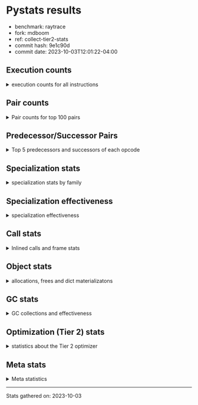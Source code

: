 
# Pystats results

- benchmark: raytrace
- fork: mdboom
- ref: collect-tier2-stats
- commit hash: 9e1c90d
- commit date: 2023-10-03T12:01:22-04:00

## Execution counts

<details>
<summary> execution counts for all instructions </summary>

|Name | Count | Self | Cumulative | Miss ratio | 
|---|---:|---:|---:|---:|
| LOAD_FAST | 587,738,340 | 22.7% | 22.7% |  |
| LOAD_ATTR_INSTANCE_VALUE | 391,763,220 | 15.1% | 37.8% | 0.1% |
| RESUME_CHECK | 172,022,640 | 6.6% | 44.4% |  |
| RETURN_VALUE | 141,958,140 | 5.5% | 49.9% |  |
| LOAD_FAST_LOAD_FAST | 140,516,640 | 5.4% | 55.3% |  |
| BINARY_OP_MULTIPLY_FLOAT | 129,093,900 | 5.0% | 60.3% | 5.4% |
| CALL_PY_EXACT_ARGS | 119,576,560 | 4.6% | 64.9% | 2.4% |
| LOAD_ATTR_METHOD_WITH_VALUES | 117,702,520 | 4.5% | 69.5% | 2.5% |
| STORE_ATTR_INSTANCE_VALUE | 96,107,880 | 3.7% | 73.2% | 0.0% |
| BINARY_OP_ADD_FLOAT | 69,208,300 | 2.7% | 75.8% | 8.7% |
| RETURN_CONST | 63,452,700 | 2.4% | 78.3% |  |
| STORE_FAST | 54,722,400 | 2.1% | 80.4% |  |
| BINARY_OP | 54,501,600 | 2.1% | 82.5% |  |
| BINARY_OP_SUBTRACT_FLOAT | 50,859,000 | 2.0% | 84.5% | 29.7% |
| LOAD_GLOBAL_MODULE | 44,451,880 | 1.7% | 86.2% |  |
| LOAD_CONST | 41,072,820 | 1.6% | 87.8% |  |
| EXIT_INIT_CHECK | 33,388,200 | 1.3% | 89.0% |  |
| CALL_ALLOC_AND_ENTER_INIT | 33,388,200 | 1.3% | 90.3% |  |
| POP_JUMP_IF_FALSE | 32,280,780 | 1.2% | 91.6% |  |
| POP_TOP | 32,090,820 | 1.2% | 92.8% |  |
| INTERPRETER_EXIT | 19,112,340 | 0.7% | 93.6% |  |
| TO_BOOL_BOOL | 18,511,860 | 0.7% | 94.3% |  |
| ENTER_EXECUTOR | 16,037,320 | 0.6% | 94.9% |  |
| BINARY_OP_MULTIPLY_INT | 13,592,880 | 0.5% | 95.4% | 63.4% |
| COMPARE_OP | 12,344,560 | 0.5% | 95.9% |  |
| BUILD_TUPLE | 8,288,040 | 0.3% | 96.2% |  |
| CALL_BUILTIN_O | 7,703,580 | 0.3% | 96.5% |  |
| PUSH_NULL | 7,609,740 | 0.3% | 96.8% |  |
| LIST_APPEND | 7,327,200 | 0.3% | 97.1% |  |
| LOAD_GLOBAL_BUILTIN | 7,108,800 | 0.3% | 97.4% |  |
| LOAD_ATTR_MODULE | 7,009,600 | 0.3% | 97.6% |  |
| POP_JUMP_IF_NOT_NONE | 6,802,080 | 0.3% | 97.9% |  |
| BINARY_SUBSCR_TUPLE_INT | 6,693,900 | 0.3% | 98.1% |  |
| CALL | 6,416,740 | 0.2% | 98.4% |  |
| BINARY_OP_SUBTRACT_INT | 4,877,700 | 0.2% | 98.6% | 7.2% |
| POP_JUMP_IF_TRUE | 3,218,580 | 0.1% | 98.7% |  |
| BINARY_OP_ADD_INT | 3,178,800 | 0.1% | 98.8% |  |
| GET_ITER | 3,112,020 | 0.1% | 99.0% |  |
| FOR_ITER_LIST | 3,111,720 | 0.1% | 99.1% |  |
| UNARY_NEGATIVE | 2,650,380 | 0.1% | 99.2% |  |
| COMPARE_OP_FLOAT | 1,964,460 | 0.1% | 99.2% |  |
| STORE_FAST_STORE_FAST | 1,875,840 | 0.1% | 99.3% |  |
| BUILD_LIST | 1,836,120 | 0.1% | 99.4% |  |
| SWAP | 1,831,800 | 0.1% | 99.5% |  |
| LOAD_FAST_AND_CLEAR | 1,831,800 | 0.1% | 99.5% |  |
| STORE_SUBSCR | 1,800,480 | 0.1% | 99.6% |  |
| UNPACK_SEQUENCE_TWO_TUPLE | 1,555,860 | 0.1% | 99.7% |  |
| TO_BOOL | 1,530,440 | 0.1% | 99.7% |  |
| NOP | 1,511,880 | 0.1% | 99.8% |  |
| COMPARE_OP_INT | 919,980 | 0.0% | 99.8% |  |
| LOAD_ATTR | 832,520 | 0.0% | 99.8% |  |
| LOAD_ATTR_METHOD_NO_DICT | 616,320 | 0.0% | 99.9% |  |
| CALL_LIST_APPEND | 614,760 | 0.0% | 99.9% |  |
| CALL_FUNCTION_EX | 600,180 | 0.0% | 99.9% |  |
| LIST_EXTEND | 600,060 | 0.0% | 99.9% |  |
| CALL_INTRINSIC_1 | 600,060 | 0.0% | 100.0% |  |
| POP_JUMP_IF_NONE | 338,340 | 0.0% | 100.0% |  |
| UNPACK_SEQUENCE_TUPLE | 319,980 | 0.0% | 100.0% |  |
| TO_BOOL_INT | 231,420 | 0.0% | 100.0% |  |
| CALL_METHOD_DESCRIPTOR_FAST | 1,560 | 0.0% | 100.0% |  |
| LOAD_GLOBAL | 560 | 0.0% | 100.0% |  |
| FOR_ITER_RANGE | 560 | 0.0% | 100.0% |  |
| CALL_KW | 420 | 0.0% | 100.0% |  |
| CALL_BUILTIN_CLASS | 300 | 0.0% | 100.0% |  |
| STORE_ATTR | 280 | 0.0% | 100.0% |  |
| JUMP_BACKWARD | 280 | 0.0% | 100.0% |  |
| LOAD_DEREF | 180 | 0.0% | 100.0% |  |
| EXTENDED_ARG | 180 | 0.0% | 100.0% |  |
| TO_BOOL_NONE | 60 | 0.0% | 100.0% |  |
| DICT_MERGE | 60 | 0.0% | 100.0% |  |
| COPY_FREE_VARS | 60 | 0.0% | 100.0% |  |
| BUILD_MAP | 60 | 0.0% | 100.0% |  |


</details>

## Pair counts

<details>
<summary> Pair counts for top 100 pairs </summary>

|Pair | Count | Self | Cumulative | 
|---|---:|---:|---:|
| LOAD_FAST LOAD_ATTR_INSTANCE_VALUE | 363,429,940 | 14.0% | 14.0% |
| LOAD_ATTR_INSTANCE_VALUE LOAD_FAST | 173,728,020 | 6.7% | 20.7% |
| CALL_PY_EXACT_ARGS RESUME_CHECK | 119,521,920 | 4.6% | 25.3% |
| LOAD_ATTR_INSTANCE_VALUE BINARY_OP_MULTIPLY_FLOAT | 118,163,280 | 4.6% | 29.9% |
| RESUME_CHECK LOAD_FAST | 103,860,420 | 4.0% | 33.9% |
| LOAD_FAST LOAD_ATTR_METHOD_WITH_VALUES | 100,941,320 | 3.9% | 37.8% |
| LOAD_FAST_LOAD_FAST STORE_ATTR_INSTANCE_VALUE | 88,383,160 | 3.4% | 41.2% |
| LOAD_ATTR_METHOD_WITH_VALUES CALL_PY_EXACT_ARGS | 62,291,040 | 2.4% | 43.6% |
| STORE_ATTR_INSTANCE_VALUE LOAD_FAST_LOAD_FAST | 54,995,040 | 2.1% | 45.7% |
| BINARY_OP_MULTIPLY_FLOAT BINARY_OP_ADD_FLOAT | 52,575,180 | 2.0% | 47.8% |
| STORE_FAST LOAD_FAST | 48,312,300 | 1.9% | 49.6% |
| LOAD_ATTR_METHOD_WITH_VALUES LOAD_FAST | 41,079,420 | 1.6% | 51.2% |
| BINARY_OP_MULTIPLY_FLOAT LOAD_FAST | 38,641,980 | 1.5% | 52.7% |
| BINARY_OP_ADD_FLOAT LOAD_FAST | 35,208,720 | 1.4% | 54.1% |
| RETURN_VALUE RETURN_VALUE | 34,178,400 | 1.3% | 55.4% |
| STORE_ATTR_INSTANCE_VALUE RETURN_CONST | 33,984,720 | 1.3% | 56.7% |
| RESUME_CHECK LOAD_FAST_LOAD_FAST | 33,476,280 | 1.3% | 58.0% |
| RETURN_CONST EXIT_INIT_CHECK | 33,388,200 | 1.3% | 59.3% |
| EXIT_INIT_CHECK RETURN_VALUE | 33,388,200 | 1.3% | 60.6% |
| CALL_ALLOC_AND_ENTER_INIT RESUME_CHECK | 33,388,200 | 1.3% | 61.8% |
| LOAD_FAST RETURN_VALUE | 32,788,680 | 1.3% | 63.1% |
| LOAD_ATTR_INSTANCE_VALUE BINARY_OP | 32,650,260 | 1.3% | 64.4% |
| RETURN_VALUE POP_TOP | 31,464,180 | 1.2% | 65.6% |
| POP_TOP LOAD_FAST | 30,592,560 | 1.2% | 66.8% |
| BINARY_OP_ADD_FLOAT RETURN_VALUE | 30,513,000 | 1.2% | 67.9% |
| LOAD_FAST CALL_PY_EXACT_ARGS | 30,337,720 | 1.2% | 69.1% |
| LOAD_FAST_LOAD_FAST LOAD_ATTR_INSTANCE_VALUE | 28,322,300 | 1.1% | 70.2% |
| LOAD_ATTR_INSTANCE_VALUE BINARY_OP_SUBTRACT_FLOAT | 27,452,940 | 1.1% | 71.3% |
| BINARY_OP_SUBTRACT_FLOAT LOAD_FAST | 27,133,200 | 1.0% | 72.3% |
| LOAD_GLOBAL_MODULE LOAD_FAST | 20,028,300 | 0.8% | 73.1% |
| BINARY_OP CALL_ALLOC_AND_ENTER_INIT | 19,910,120 | 0.8% | 73.8% |
| CACHE RESUME_CHECK | 19,112,340 | 0.7% | 74.6% |
| RETURN_VALUE STORE_FAST | 19,013,460 | 0.7% | 75.3% |
| RETURN_VALUE INTERPRETER_EXIT | 18,511,860 | 0.7% | 76.0% |
| RETURN_CONST TO_BOOL_BOOL | 18,511,860 | 0.7% | 76.7% |
| POP_JUMP_IF_FALSE LOAD_GLOBAL_MODULE | 18,511,860 | 0.7% | 77.5% |
| LOAD_FAST LOAD_CONST | 18,178,560 | 0.7% | 78.2% |
| BINARY_OP_MULTIPLY_FLOAT LOAD_FAST_LOAD_FAST | 17,957,080 | 0.7% | 78.9% |
| TO_BOOL_BOOL POP_JUMP_IF_FALSE | 17,871,900 | 0.7% | 79.5% |
| RESUME_CHECK RETURN_CONST | 17,871,900 | 0.7% | 80.2% |
| RESUME_CHECK LOAD_GLOBAL_MODULE | 15,577,920 | 0.6% | 80.8% |
| LOAD_GLOBAL_MODULE LOAD_FAST_LOAD_FAST | 15,234,840 | 0.6% | 81.4% |
| LOAD_CONST COMPARE_OP | 12,341,520 | 0.5% | 81.9% |
| LOAD_ATTR_INSTANCE_VALUE CALL_PY_EXACT_ARGS | 12,297,520 | 0.5% | 82.4% |
| ENTER_EXECUTOR LOAD_ATTR_METHOD_WITH_VALUES | 11,961,060 | 0.5% | 82.8% |
| LOAD_ATTR_INSTANCE_VALUE BINARY_OP_MULTIPLY_INT | 11,781,120 | 0.5% | 83.3% |
| COMPARE_OP POP_JUMP_IF_FALSE | 11,727,360 | 0.5% | 83.7% |
| BINARY_OP STORE_FAST | 11,048,680 | 0.4% | 84.2% |
| BINARY_OP_MULTIPLY_FLOAT BINARY_OP_SUBTRACT_FLOAT | 10,767,780 | 0.4% | 84.6% |
| RETURN_VALUE LOAD_FAST_LOAD_FAST | 10,767,420 | 0.4% | 85.0% |
| LOAD_FAST_LOAD_FAST BINARY_OP_MULTIPLY_FLOAT | 10,767,420 | 0.4% | 85.4% |
| BINARY_OP_SUBTRACT_FLOAT STORE_FAST | 10,737,480 | 0.4% | 85.8% |
| BINARY_OP_SUBTRACT_FLOAT BINARY_OP_SUBTRACT_FLOAT | 10,737,420 | 0.4% | 86.2% |
| POP_JUMP_IF_FALSE RETURN_CONST | 10,355,460 | 0.4% | 86.6% |
| BINARY_OP LOAD_FAST | 9,238,980 | 0.4% | 87.0% |
| BINARY_OP_MULTIPLY_FLOAT CALL_ALLOC_AND_ENTER_INIT | 8,978,540 | 0.3% | 87.3% |
| LOAD_CONST LOAD_FAST | 8,676,120 | 0.3% | 87.7% |
| BINARY_OP_MULTIPLY_INT BINARY_OP_ADD_FLOAT | 8,437,640 | 0.3% | 88.0% |
| LOAD_FAST STORE_ATTR_INSTANCE_VALUE | 7,724,440 | 0.3% | 88.3% |
| RETURN_VALUE LOAD_FAST | 7,330,740 | 0.3% | 88.6% |
| LOAD_FAST BUILD_TUPLE | 7,327,260 | 0.3% | 88.9% |
| LIST_APPEND ENTER_EXECUTOR | 7,327,200 | 0.3% | 89.2% |
| BUILD_TUPLE LIST_APPEND | 7,327,200 | 0.3% | 89.4% |
| RETURN_VALUE BINARY_OP | 7,233,180 | 0.3% | 89.7% |
| LOAD_ATTR_METHOD_WITH_VALUES LOAD_CONST | 7,144,620 | 0.3% | 90.0% |
| LOAD_ATTR_MODULE PUSH_NULL | 7,009,540 | 0.3% | 90.3% |
| PUSH_NULL LOAD_FAST | 7,009,500 | 0.3% | 90.5% |
| LOAD_GLOBAL_MODULE LOAD_ATTR_MODULE | 7,009,480 | 0.3% | 90.8% |
| BINARY_OP CALL_PY_EXACT_ARGS | 6,824,640 | 0.3% | 91.1% |
| STORE_ATTR_INSTANCE_VALUE LOAD_FAST | 6,807,300 | 0.3% | 91.3% |
| LOAD_FAST POP_JUMP_IF_NOT_NONE | 6,802,080 | 0.3% | 91.6% |
| LOAD_CONST BINARY_SUBSCR_TUPLE_INT | 6,693,900 | 0.3% | 91.8% |
| RETURN_VALUE CALL_BUILTIN_O | 6,593,220 | 0.3% | 92.1% |
| CALL_BUILTIN_O RETURN_VALUE | 6,593,220 | 0.3% | 92.4% |
| LOAD_FAST BINARY_OP | 6,490,300 | 0.3% | 92.6% |
| RETURN_CONST LOAD_FAST | 6,206,880 | 0.2% | 92.8% |
| RETURN_VALUE CALL_PY_EXACT_ARGS | 5,610,360 | 0.2% | 93.1% |
| LOAD_ATTR_METHOD_WITH_VALUES LOAD_GLOBAL_MODULE | 4,970,880 | 0.2% | 93.3% |
| LOAD_FAST_LOAD_FAST LOAD_FAST | 4,970,280 | 0.2% | 93.4% |
| POP_JUMP_IF_NOT_NONE ENTER_EXECUTOR | 4,929,480 | 0.2% | 93.6% |
| RETURN_CONST STORE_FAST | 4,744,500 | 0.2% | 93.8% |
| LOAD_GLOBAL_BUILTIN LOAD_CONST | 3,920,040 | 0.2% | 94.0% |
| LOAD_ATTR_INSTANCE_VALUE BINARY_OP_ADD_FLOAT | 3,919,980 | 0.2% | 94.1% |
| LOAD_ATTR_INSTANCE_VALUE LOAD_CONST | 3,711,900 | 0.1% | 94.3% |
| CALL CALL | 3,601,640 | 0.1% | 94.4% |
| LOAD_CONST LOAD_GLOBAL_BUILTIN | 3,600,000 | 0.1% | 94.5% |
| BINARY_OP_MULTIPLY_INT LOAD_FAST | 3,297,240 | 0.1% | 94.7% |
| BINARY_OP BINARY_OP_ADD_FLOAT | 3,056,820 | 0.1% | 94.8% |
| LOAD_FAST_LOAD_FAST LOAD_CONST | 2,898,180 | 0.1% | 94.9% |
| BINARY_SUBSCR_TUPLE_INT LOAD_FAST_LOAD_FAST | 2,879,820 | 0.1% | 95.0% |
| BINARY_SUBSCR_TUPLE_INT BINARY_OP | 2,847,420 | 0.1% | 95.1% |
| LOAD_ATTR_INSTANCE_VALUE BINARY_OP_SUBTRACT_INT | 2,755,080 | 0.1% | 95.2% |
| BINARY_OP_SUBTRACT_INT CALL_ALLOC_AND_ENTER_INIT | 2,658,120 | 0.1% | 95.3% |
| LOAD_FAST LOAD_GLOBAL_MODULE | 2,593,560 | 0.1% | 95.4% |
| LOAD_GLOBAL_BUILTIN LOAD_FAST | 2,494,440 | 0.1% | 95.5% |
| BINARY_OP RETURN_VALUE | 2,249,280 | 0.1% | 95.6% |
| ENTER_EXECUTOR LOAD_FAST | 2,225,320 | 0.1% | 95.7% |
| GET_ITER FOR_ITER_LIST | 2,195,820 | 0.1% | 95.8% |
| LOAD_ATTR_INSTANCE_VALUE LOAD_ATTR_METHOD_WITH_VALUES | 2,170,060 | 0.1% | 95.9% |
| LOAD_ATTR_METHOD_WITH_VALUES LOAD_FAST_LOAD_FAST | 2,159,940 | 0.1% | 95.9% |


</details>

## Predecessor/Successor Pairs

<details>
<summary> Top 5 predecessors and successors of each opcode </summary>

### CACHE

<details>
<summary> Successors and predecessors for CACHE </summary>

|Predecessors | Count | Percentage | 
|---|---:|---:|

|Successors | Count | Percentage | 
|---|---:|---:|
| RESUME_CHECK | 19,112,340 | 100.0% |


</details>

### EXIT_INIT_CHECK

<details>
<summary> Successors and predecessors for EXIT_INIT_CHECK </summary>

|Predecessors | Count | Percentage | 
|---|---:|---:|
| RETURN_CONST | 33,388,200 | 100.0% |

|Successors | Count | Percentage | 
|---|---:|---:|
| RETURN_VALUE | 33,388,200 | 100.0% |


</details>

### GET_ITER

<details>
<summary> Successors and predecessors for GET_ITER </summary>

|Predecessors | Count | Percentage | 
|---|---:|---:|
| LOAD_ATTR_INSTANCE_VALUE | 1,875,840 | 60.3% |
| LOAD_FAST | 915,960 | 29.4% |
| RETURN_VALUE | 319,980 | 10.3% |
| CALL_BUILTIN_CLASS | 240 | 0.0% |

|Successors | Count | Percentage | 
|---|---:|---:|
| FOR_ITER_LIST | 2,195,820 | 70.6% |
| LOAD_FAST_AND_CLEAR | 915,900 | 29.4% |
| FOR_ITER_RANGE | 240 | 0.0% |
| EXTENDED_ARG | 60 | 0.0% |


</details>

### INTERPRETER_EXIT

<details>
<summary> Successors and predecessors for INTERPRETER_EXIT </summary>

|Predecessors | Count | Percentage | 
|---|---:|---:|
| RETURN_VALUE | 18,511,860 | 96.9% |
| RETURN_CONST | 600,480 | 3.1% |

|Successors | Count | Percentage | 
|---|---:|---:|


</details>

### NOP

<details>
<summary> Successors and predecessors for NOP </summary>

|Predecessors | Count | Percentage | 
|---|---:|---:|
| POP_JUMP_IF_FALSE | 915,900 | 60.6% |
| POP_JUMP_IF_NOT_NONE | 595,920 | 39.4% |
| POP_TOP | 60 | 0.0% |

|Successors | Count | Percentage | 
|---|---:|---:|
| LOAD_FAST | 1,511,820 | 100.0% |
| LOAD_DEREF | 60 | 0.0% |


</details>

### POP_TOP

<details>
<summary> Successors and predecessors for POP_TOP </summary>

|Predecessors | Count | Percentage | 
|---|---:|---:|
| RETURN_VALUE | 31,464,180 | 98.0% |
| CALL_FUNCTION_EX | 600,000 | 1.9% |
| POP_JUMP_IF_TRUE | 25,800 | 0.1% |
| RETURN_CONST | 780 | 0.0% |
| CALL | 60 | 0.0% |

|Successors | Count | Percentage | 
|---|---:|---:|
| LOAD_FAST | 30,592,560 | 95.3% |
| LOAD_GLOBAL_MODULE | 640,080 | 2.0% |
| ENTER_EXECUTOR | 600,140 | 1.9% |
| LOAD_GLOBAL_BUILTIN | 231,460 | 0.7% |
| RETURN_CONST | 25,800 | 0.1% |


</details>

### PUSH_NULL

<details>
<summary> Successors and predecessors for PUSH_NULL </summary>

|Predecessors | Count | Percentage | 
|---|---:|---:|
| LOAD_ATTR_MODULE | 7,009,540 | 92.1% |
| LOAD_ATTR | 600,080 | 7.9% |
| LOAD_DEREF | 120 | 0.0% |

|Successors | Count | Percentage | 
|---|---:|---:|
| LOAD_FAST | 7,009,500 | 92.1% |
| LOAD_FAST_LOAD_FAST | 600,000 | 7.9% |
| CALL | 180 | 0.0% |
| LOAD_CONST | 60 | 0.0% |


</details>

### RETURN_VALUE

<details>
<summary> Successors and predecessors for RETURN_VALUE </summary>

|Predecessors | Count | Percentage | 
|---|---:|---:|
| RETURN_VALUE | 34,178,400 | 24.1% |
| EXIT_INIT_CHECK | 33,388,200 | 23.5% |
| LOAD_FAST | 32,788,680 | 23.1% |
| BINARY_OP_ADD_FLOAT | 30,513,000 | 21.5% |
| CALL_BUILTIN_O | 6,593,220 | 4.6% |

|Successors | Count | Percentage | 
|---|---:|---:|
| RETURN_VALUE | 34,178,400 | 24.1% |
| POP_TOP | 31,464,180 | 22.2% |
| STORE_FAST | 19,013,460 | 13.4% |
| INTERPRETER_EXIT | 18,511,860 | 13.0% |
| LOAD_FAST_LOAD_FAST | 10,767,420 | 7.6% |


</details>

### STORE_SUBSCR

<details>
<summary> Successors and predecessors for STORE_SUBSCR </summary>

|Predecessors | Count | Percentage | 
|---|---:|---:|
| BINARY_OP_ADD_INT | 1,200,060 | 66.7% |
| LOAD_FAST | 600,000 | 33.3% |
| STORE_SUBSCR | 420 | 0.0% |

|Successors | Count | Percentage | 
|---|---:|---:|
| LOAD_GLOBAL_BUILTIN | 1,200,000 | 66.6% |
| RETURN_CONST | 600,000 | 33.3% |
| STORE_SUBSCR | 420 | 0.0% |
| ENTER_EXECUTOR | 60 | 0.0% |


</details>

### TO_BOOL

<details>
<summary> Successors and predecessors for TO_BOOL </summary>

|Predecessors | Count | Percentage | 
|---|---:|---:|
| LOAD_FAST | 1,530,080 | 100.0% |
| TO_BOOL | 360 | 0.0% |

|Successors | Count | Percentage | 
|---|---:|---:|
| POP_JUMP_IF_FALSE | 1,530,060 | 100.0% |
| TO_BOOL | 360 | 0.0% |
| TO_BOOL_NONE | 20 | 0.0% |


</details>

### UNARY_NEGATIVE

<details>
<summary> Successors and predecessors for UNARY_NEGATIVE </summary>

|Predecessors | Count | Percentage | 
|---|---:|---:|
| LOAD_FAST | 1,530,060 | 57.7% |
| LOAD_GLOBAL_MODULE | 1,120,320 | 42.3% |

|Successors | Count | Percentage | 
|---|---:|---:|
| BINARY_OP | 1,530,060 | 57.7% |
| COMPARE_OP_FLOAT | 1,120,320 | 42.3% |


</details>

### BINARY_OP

<details>
<summary> Successors and predecessors for BINARY_OP </summary>

|Predecessors | Count | Percentage | 
|---|---:|---:|
| LOAD_ATTR_INSTANCE_VALUE | 32,650,260 | 59.9% |
| RETURN_VALUE | 7,233,180 | 13.3% |
| LOAD_FAST | 6,490,300 | 11.9% |
| BINARY_SUBSCR_TUPLE_INT | 2,847,420 | 5.2% |
| LOAD_FAST_LOAD_FAST | 1,534,340 | 2.8% |

|Successors | Count | Percentage | 
|---|---:|---:|
| CALL_ALLOC_AND_ENTER_INIT | 19,910,120 | 36.5% |
| STORE_FAST | 11,048,680 | 20.3% |
| LOAD_FAST | 9,238,980 | 17.0% |
| CALL_PY_EXACT_ARGS | 6,824,640 | 12.5% |
| BINARY_OP_ADD_FLOAT | 3,056,820 | 5.6% |


</details>

### BUILD_LIST

<details>
<summary> Successors and predecessors for BUILD_LIST </summary>

|Predecessors | Count | Percentage | 
|---|---:|---:|
| SWAP | 915,900 | 49.9% |
| LOAD_FAST_LOAD_FAST | 600,000 | 32.7% |
| RESUME_CHECK | 320,040 | 17.4% |
| STORE_ATTR_INSTANCE_VALUE | 60 | 0.0% |
| LOAD_FAST | 60 | 0.0% |

|Successors | Count | Percentage | 
|---|---:|---:|
| SWAP | 915,900 | 49.9% |
| LOAD_FAST | 600,120 | 32.7% |
| STORE_FAST | 319,980 | 17.4% |
| LOAD_FAST_LOAD_FAST | 60 | 0.0% |
| LOAD_DEREF | 60 | 0.0% |


</details>

### BUILD_MAP

<details>
<summary> Successors and predecessors for BUILD_MAP </summary>

|Predecessors | Count | Percentage | 
|---|---:|---:|
| BUILD_TUPLE | 60 | 100.0% |

|Successors | Count | Percentage | 
|---|---:|---:|
| LOAD_FAST | 60 | 100.0% |


</details>

### BUILD_TUPLE

<details>
<summary> Successors and predecessors for BUILD_TUPLE </summary>

|Predecessors | Count | Percentage | 
|---|---:|---:|
| LOAD_FAST | 7,327,260 | 88.4% |
| BINARY_OP_ADD_FLOAT | 953,900 | 11.5% |
| BINARY_OP | 6,040 | 0.1% |
| LOAD_FAST_LOAD_FAST | 480 | 0.0% |
| LOAD_CONST | 360 | 0.0% |

|Successors | Count | Percentage | 
|---|---:|---:|
| LIST_APPEND | 7,327,200 | 88.4% |
| RETURN_VALUE | 959,940 | 11.6% |
| CALL_LIST_APPEND | 480 | 0.0% |
| LOAD_CONST | 360 | 0.0% |
| BUILD_MAP | 60 | 0.0% |


</details>

### CALL

<details>
<summary> Successors and predecessors for CALL </summary>

|Predecessors | Count | Percentage | 
|---|---:|---:|
| CALL | 3,601,640 | 56.1% |
| BINARY_OP_MULTIPLY_INT | 1,049,060 | 16.3% |
| BINARY_OP | 751,040 | 11.7% |
| BINARY_OP_ADD_FLOAT | 694,260 | 10.8% |
| LOAD_FAST | 320,040 | 5.0% |

|Successors | Count | Percentage | 
|---|---:|---:|
| CALL | 3,601,640 | 56.1% |
| LOAD_FAST | 1,800,120 | 28.1% |
| BINARY_OP_ADD_INT | 462,840 | 7.2% |
| STORE_FAST | 320,040 | 5.0% |
| LOAD_GLOBAL_BUILTIN | 231,420 | 3.6% |


</details>

### CALL_FUNCTION_EX

<details>
<summary> Successors and predecessors for CALL_FUNCTION_EX </summary>

|Predecessors | Count | Percentage | 
|---|---:|---:|
| CALL_INTRINSIC_1 | 600,060 | 100.0% |
| LOAD_FAST | 60 | 0.0% |
| DICT_MERGE | 60 | 0.0% |

|Successors | Count | Percentage | 
|---|---:|---:|
| POP_TOP | 600,000 | 100.0% |
| RESUME_CHECK | 120 | 0.0% |
| COPY_FREE_VARS | 60 | 0.0% |


</details>

### CALL_INTRINSIC_1

<details>
<summary> Successors and predecessors for CALL_INTRINSIC_1 </summary>

|Predecessors | Count | Percentage | 
|---|---:|---:|
| LIST_EXTEND | 600,060 | 100.0% |

|Successors | Count | Percentage | 
|---|---:|---:|
| CALL_FUNCTION_EX | 600,060 | 100.0% |


</details>

### CALL_KW

<details>
<summary> Successors and predecessors for CALL_KW </summary>

|Predecessors | Count | Percentage | 
|---|---:|---:|
| LOAD_CONST | 420 | 100.0% |

|Successors | Count | Percentage | 
|---|---:|---:|
| CALL_PY_EXACT_ARGS | 400 | 95.2% |
| CALL | 20 | 4.8% |


</details>

### COMPARE_OP

<details>
<summary> Successors and predecessors for COMPARE_OP </summary>

|Predecessors | Count | Percentage | 
|---|---:|---:|
| LOAD_CONST | 12,341,520 | 100.0% |
| COMPARE_OP | 3,040 | 0.0% |

|Successors | Count | Percentage | 
|---|---:|---:|
| POP_JUMP_IF_FALSE | 11,727,360 | 95.0% |
| POP_JUMP_IF_TRUE | 614,160 | 5.0% |
| COMPARE_OP | 3,040 | 0.0% |


</details>

### COPY_FREE_VARS

<details>
<summary> Successors and predecessors for COPY_FREE_VARS </summary>

|Predecessors | Count | Percentage | 
|---|---:|---:|
| CALL_FUNCTION_EX | 60 | 100.0% |

|Successors | Count | Percentage | 
|---|---:|---:|
| RESUME_CHECK | 60 | 100.0% |


</details>

### DICT_MERGE

<details>
<summary> Successors and predecessors for DICT_MERGE </summary>

|Predecessors | Count | Percentage | 
|---|---:|---:|
| LOAD_FAST | 60 | 100.0% |

|Successors | Count | Percentage | 
|---|---:|---:|
| CALL_FUNCTION_EX | 60 | 100.0% |


</details>

### ENTER_EXECUTOR

<details>
<summary> Successors and predecessors for ENTER_EXECUTOR </summary>

|Predecessors | Count | Percentage | 
|---|---:|---:|
| LIST_APPEND | 7,327,200 | 45.7% |
| POP_JUMP_IF_NOT_NONE | 4,929,480 | 30.7% |
| POP_JUMP_IF_TRUE | 1,693,200 | 10.6% |
| STORE_FAST | 867,060 | 5.4% |
| CALL_LIST_APPEND | 614,160 | 3.8% |

|Successors | Count | Percentage | 
|---|---:|---:|
| LOAD_ATTR_METHOD_WITH_VALUES | 11,961,060 | 74.6% |
| LOAD_FAST | 2,225,320 | 13.9% |
| STORE_FAST | 915,900 | 5.7% |
| RETURN_CONST | 614,220 | 3.8% |
| LOAD_GLOBAL_BUILTIN | 314,760 | 2.0% |


</details>

### EXTENDED_ARG

<details>
<summary> Successors and predecessors for EXTENDED_ARG </summary>

|Predecessors | Count | Percentage | 
|---|---:|---:|
| POP_TOP | 60 | 33.3% |
| JUMP_BACKWARD | 60 | 33.3% |
| GET_ITER | 60 | 33.3% |

|Successors | Count | Percentage | 
|---|---:|---:|
| FOR_ITER_RANGE | 120 | 66.7% |
| JUMP_BACKWARD | 60 | 33.3% |


</details>

### JUMP_BACKWARD

<details>
<summary> Successors and predecessors for JUMP_BACKWARD </summary>

|Predecessors | Count | Percentage | 
|---|---:|---:|
| POP_TOP | 220 | 78.6% |
| EXTENDED_ARG | 60 | 21.4% |

|Successors | Count | Percentage | 
|---|---:|---:|
| FOR_ITER_RANGE | 200 | 71.4% |
| EXTENDED_ARG | 60 | 21.4% |
| ENTER_EXECUTOR | 20 | 7.1% |


</details>

### LIST_APPEND

<details>
<summary> Successors and predecessors for LIST_APPEND </summary>

|Predecessors | Count | Percentage | 
|---|---:|---:|
| BUILD_TUPLE | 7,327,200 | 100.0% |

|Successors | Count | Percentage | 
|---|---:|---:|
| ENTER_EXECUTOR | 7,327,200 | 100.0% |


</details>

### LIST_EXTEND

<details>
<summary> Successors and predecessors for LIST_EXTEND </summary>

|Predecessors | Count | Percentage | 
|---|---:|---:|
| LOAD_FAST | 600,000 | 100.0% |
| LOAD_DEREF | 60 | 0.0% |

|Successors | Count | Percentage | 
|---|---:|---:|
| CALL_INTRINSIC_1 | 600,060 | 100.0% |


</details>

### LOAD_ATTR

<details>
<summary> Successors and predecessors for LOAD_ATTR </summary>

|Predecessors | Count | Percentage | 
|---|---:|---:|
| LOAD_FAST | 600,340 | 72.1% |
| LOAD_GLOBAL_MODULE | 231,780 | 27.8% |
| LOAD_ATTR | 280 | 0.0% |
| RETURN_VALUE | 40 | 0.0% |
| LOAD_FAST_LOAD_FAST | 40 | 0.0% |

|Successors | Count | Percentage | 
|---|---:|---:|
| PUSH_NULL | 600,080 | 72.1% |
| BINARY_OP | 231,420 | 27.8% |
| LOAD_ATTR | 280 | 0.0% |
| LOAD_ATTR_METHOD_WITH_VALUES | 220 | 0.0% |
| LOAD_ATTR_INSTANCE_VALUE | 180 | 0.0% |


</details>

### LOAD_CONST

<details>
<summary> Successors and predecessors for LOAD_CONST </summary>

|Predecessors | Count | Percentage | 
|---|---:|---:|
| LOAD_FAST | 18,178,560 | 44.3% |
| LOAD_ATTR_METHOD_WITH_VALUES | 7,144,620 | 17.4% |
| LOAD_GLOBAL_BUILTIN | 3,920,040 | 9.5% |
| LOAD_ATTR_INSTANCE_VALUE | 3,711,900 | 9.0% |
| LOAD_FAST_LOAD_FAST | 2,898,180 | 7.1% |

|Successors | Count | Percentage | 
|---|---:|---:|
| COMPARE_OP | 12,341,520 | 30.0% |
| LOAD_FAST | 8,676,120 | 21.1% |
| BINARY_SUBSCR_TUPLE_INT | 6,693,900 | 16.3% |
| LOAD_GLOBAL_BUILTIN | 3,600,000 | 8.8% |
| BINARY_OP_ADD_INT | 2,115,960 | 5.2% |


</details>

### LOAD_DEREF

<details>
<summary> Successors and predecessors for LOAD_DEREF </summary>

|Predecessors | Count | Percentage | 
|---|---:|---:|
| RESUME_CHECK | 60 | 33.3% |
| NOP | 60 | 33.3% |
| BUILD_LIST | 60 | 33.3% |

|Successors | Count | Percentage | 
|---|---:|---:|
| PUSH_NULL | 120 | 66.7% |
| LIST_EXTEND | 60 | 33.3% |


</details>

### LOAD_FAST

<details>
<summary> Successors and predecessors for LOAD_FAST </summary>

|Predecessors | Count | Percentage | 
|---|---:|---:|
| LOAD_ATTR_INSTANCE_VALUE | 173,728,020 | 29.6% |
| RESUME_CHECK | 103,860,420 | 17.7% |
| STORE_FAST | 48,312,300 | 8.2% |
| LOAD_ATTR_METHOD_WITH_VALUES | 41,079,420 | 7.0% |
| BINARY_OP_MULTIPLY_FLOAT | 38,641,980 | 6.6% |

|Successors | Count | Percentage | 
|---|---:|---:|
| LOAD_ATTR_INSTANCE_VALUE | 363,429,940 | 61.8% |
| LOAD_ATTR_METHOD_WITH_VALUES | 100,941,320 | 17.2% |
| RETURN_VALUE | 32,788,680 | 5.6% |
| CALL_PY_EXACT_ARGS | 30,337,720 | 5.2% |
| LOAD_CONST | 18,178,560 | 3.1% |


</details>

### LOAD_FAST_AND_CLEAR

<details>
<summary> Successors and predecessors for LOAD_FAST_AND_CLEAR </summary>

|Predecessors | Count | Percentage | 
|---|---:|---:|
| LOAD_FAST_AND_CLEAR | 915,900 | 50.0% |
| GET_ITER | 915,900 | 50.0% |

|Successors | Count | Percentage | 
|---|---:|---:|
| SWAP | 915,900 | 50.0% |
| LOAD_FAST_AND_CLEAR | 915,900 | 50.0% |


</details>

### LOAD_FAST_LOAD_FAST

<details>
<summary> Successors and predecessors for LOAD_FAST_LOAD_FAST </summary>

|Predecessors | Count | Percentage | 
|---|---:|---:|
| STORE_ATTR_INSTANCE_VALUE | 54,995,040 | 39.1% |
| RESUME_CHECK | 33,476,280 | 23.8% |
| BINARY_OP_MULTIPLY_FLOAT | 17,957,080 | 12.8% |
| LOAD_GLOBAL_MODULE | 15,234,840 | 10.8% |
| RETURN_VALUE | 10,767,420 | 7.7% |

|Successors | Count | Percentage | 
|---|---:|---:|
| STORE_ATTR_INSTANCE_VALUE | 88,383,160 | 62.9% |
| LOAD_ATTR_INSTANCE_VALUE | 28,322,300 | 20.2% |
| BINARY_OP_MULTIPLY_FLOAT | 10,767,420 | 7.7% |
| LOAD_FAST | 4,970,280 | 3.5% |
| LOAD_CONST | 2,898,180 | 2.1% |


</details>

### LOAD_GLOBAL

<details>
<summary> Successors and predecessors for LOAD_GLOBAL </summary>

|Predecessors | Count | Percentage | 
|---|---:|---:|
| STORE_FAST | 120 | 21.4% |
| LOAD_ATTR_METHOD_WITH_VALUES | 120 | 21.4% |
| RETURN_VALUE | 100 | 17.9% |
| RESUME_CHECK | 80 | 14.3% |
| STORE_ATTR_INSTANCE_VALUE | 60 | 10.7% |

|Successors | Count | Percentage | 
|---|---:|---:|
| LOAD_GLOBAL_MODULE | 460 | 82.1% |
| LOAD_GLOBAL_BUILTIN | 80 | 14.3% |
| LOAD_ATTR | 20 | 3.6% |


</details>

### POP_JUMP_IF_FALSE

<details>
<summary> Successors and predecessors for POP_JUMP_IF_FALSE </summary>

|Predecessors | Count | Percentage | 
|---|---:|---:|
| TO_BOOL_BOOL | 17,871,900 | 55.4% |
| COMPARE_OP | 11,727,360 | 36.3% |
| TO_BOOL | 1,530,060 | 4.7% |
| COMPARE_OP_INT | 919,980 | 2.8% |
| TO_BOOL_INT | 231,420 | 0.7% |

|Successors | Count | Percentage | 
|---|---:|---:|
| LOAD_GLOBAL_MODULE | 18,511,860 | 57.3% |
| RETURN_CONST | 10,355,460 | 32.1% |
| LOAD_CONST | 1,850,040 | 5.7% |
| NOP | 915,900 | 2.8% |
| LOAD_FAST | 647,520 | 2.0% |


</details>

### POP_JUMP_IF_NONE

<details>
<summary> Successors and predecessors for POP_JUMP_IF_NONE </summary>

|Predecessors | Count | Percentage | 
|---|---:|---:|
| LOAD_FAST | 338,340 | 100.0% |

|Successors | Count | Percentage | 
|---|---:|---:|
| LOAD_FAST | 319,980 | 94.6% |
| LOAD_FAST_LOAD_FAST | 18,360 | 5.4% |


</details>

### POP_JUMP_IF_NOT_NONE

<details>
<summary> Successors and predecessors for POP_JUMP_IF_NOT_NONE </summary>

|Predecessors | Count | Percentage | 
|---|---:|---:|
| LOAD_FAST | 6,802,080 | 100.0% |

|Successors | Count | Percentage | 
|---|---:|---:|
| ENTER_EXECUTOR | 4,929,480 | 72.5% |
| LOAD_FAST | 1,276,680 | 18.8% |
| NOP | 595,920 | 8.8% |


</details>

### POP_JUMP_IF_TRUE

<details>
<summary> Successors and predecessors for POP_JUMP_IF_TRUE </summary>

|Predecessors | Count | Percentage | 
|---|---:|---:|
| COMPARE_OP_FLOAT | 1,964,460 | 61.0% |
| TO_BOOL_BOOL | 639,960 | 19.9% |
| COMPARE_OP | 614,160 | 19.1% |

|Successors | Count | Percentage | 
|---|---:|---:|
| ENTER_EXECUTOR | 1,693,200 | 52.6% |
| LOAD_FAST | 955,620 | 29.7% |
| LOAD_FAST_LOAD_FAST | 543,960 | 16.9% |
| POP_TOP | 25,800 | 0.8% |


</details>

### RETURN_CONST

<details>
<summary> Successors and predecessors for RETURN_CONST </summary>

|Predecessors | Count | Percentage | 
|---|---:|---:|
| STORE_ATTR_INSTANCE_VALUE | 33,984,720 | 53.6% |
| RESUME_CHECK | 17,871,900 | 28.2% |
| POP_JUMP_IF_FALSE | 10,355,460 | 16.3% |
| ENTER_EXECUTOR | 614,220 | 1.0% |
| STORE_SUBSCR | 600,000 | 0.9% |

|Successors | Count | Percentage | 
|---|---:|---:|
| EXIT_INIT_CHECK | 33,388,200 | 52.6% |
| TO_BOOL_BOOL | 18,511,860 | 29.2% |
| LOAD_FAST | 6,206,880 | 9.8% |
| STORE_FAST | 4,744,500 | 7.5% |
| INTERPRETER_EXIT | 600,480 | 0.9% |


</details>

### STORE_ATTR

<details>
<summary> Successors and predecessors for STORE_ATTR </summary>

|Predecessors | Count | Percentage | 
|---|---:|---:|
| LOAD_FAST | 200 | 71.4% |
| LOAD_FAST_LOAD_FAST | 80 | 28.6% |

|Successors | Count | Percentage | 
|---|---:|---:|
| STORE_ATTR_INSTANCE_VALUE | 280 | 100.0% |


</details>

### STORE_FAST

<details>
<summary> Successors and predecessors for STORE_FAST </summary>

|Predecessors | Count | Percentage | 
|---|---:|---:|
| RETURN_VALUE | 19,013,460 | 34.7% |
| BINARY_OP | 11,048,680 | 20.2% |
| BINARY_OP_SUBTRACT_FLOAT | 10,737,480 | 19.6% |
| RETURN_CONST | 4,744,500 | 8.7% |
| STORE_FAST | 1,831,800 | 3.3% |

|Successors | Count | Percentage | 
|---|---:|---:|
| LOAD_FAST | 48,312,300 | 88.3% |
| LOAD_GLOBAL_MODULE | 2,156,060 | 3.9% |
| STORE_FAST | 1,831,800 | 3.3% |
| ENTER_EXECUTOR | 867,060 | 1.6% |
| LOAD_FAST_LOAD_FAST | 634,860 | 1.2% |


</details>

### STORE_FAST_STORE_FAST

<details>
<summary> Successors and predecessors for STORE_FAST_STORE_FAST </summary>

|Predecessors | Count | Percentage | 
|---|---:|---:|
| UNPACK_SEQUENCE_TWO_TUPLE | 1,555,860 | 82.9% |
| UNPACK_SEQUENCE_TUPLE | 319,980 | 17.1% |

|Successors | Count | Percentage | 
|---|---:|---:|
| LOAD_FAST_LOAD_FAST | 915,900 | 48.8% |
| LOAD_FAST | 639,960 | 34.1% |
| STORE_FAST | 319,980 | 17.1% |


</details>

### SWAP

<details>
<summary> Successors and predecessors for SWAP </summary>

|Predecessors | Count | Percentage | 
|---|---:|---:|
| LOAD_FAST_AND_CLEAR | 915,900 | 50.0% |
| BUILD_LIST | 915,900 | 50.0% |

|Successors | Count | Percentage | 
|---|---:|---:|
| FOR_ITER_LIST | 915,900 | 50.0% |
| BUILD_LIST | 915,900 | 50.0% |


</details>

### BINARY_OP_ADD_FLOAT

<details>
<summary> Successors and predecessors for BINARY_OP_ADD_FLOAT </summary>

|Predecessors | Count | Percentage | 
|---|---:|---:|
| BINARY_OP_MULTIPLY_FLOAT | 52,575,180 | 76.0% |
| BINARY_OP_MULTIPLY_INT | 8,437,640 | 12.2% |
| LOAD_ATTR_INSTANCE_VALUE | 3,919,980 | 5.7% |
| BINARY_OP | 3,056,820 | 4.4% |
| LOAD_CONST | 694,260 | 1.0% |

|Successors | Count | Percentage | 
|---|---:|---:|
| LOAD_FAST | 35,208,720 | 50.9% |
| RETURN_VALUE | 30,513,000 | 44.1% |
| CALL_ALLOC_AND_ENTER_INIT | 1,200,000 | 1.7% |
| BUILD_TUPLE | 953,900 | 1.4% |
| CALL | 694,260 | 1.0% |


</details>

### BINARY_OP_ADD_INT

<details>
<summary> Successors and predecessors for BINARY_OP_ADD_INT </summary>

|Predecessors | Count | Percentage | 
|---|---:|---:|
| LOAD_CONST | 2,115,960 | 66.6% |
| LOAD_FAST | 600,000 | 18.9% |
| CALL | 462,840 | 14.6% |

|Successors | Count | Percentage | 
|---|---:|---:|
| STORE_SUBSCR | 1,200,060 | 37.8% |
| LOAD_FAST | 915,900 | 28.8% |
| LOAD_CONST | 831,420 | 26.2% |
| LOAD_GLOBAL_BUILTIN | 231,420 | 7.3% |


</details>

### BINARY_OP_MULTIPLY_FLOAT

<details>
<summary> Successors and predecessors for BINARY_OP_MULTIPLY_FLOAT </summary>

|Predecessors | Count | Percentage | 
|---|---:|---:|
| LOAD_ATTR_INSTANCE_VALUE | 118,163,280 | 91.5% |
| LOAD_FAST_LOAD_FAST | 10,767,420 | 8.3% |
| BINARY_OP_MULTIPLY_INT | 112,140 | 0.1% |
| BINARY_SUBSCR_TUPLE_INT | 32,400 | 0.0% |
| BINARY_OP | 18,620 | 0.0% |

|Successors | Count | Percentage | 
|---|---:|---:|
| BINARY_OP_ADD_FLOAT | 52,575,180 | 40.7% |
| LOAD_FAST | 38,641,980 | 29.9% |
| LOAD_FAST_LOAD_FAST | 17,957,080 | 13.9% |
| BINARY_OP_SUBTRACT_FLOAT | 10,767,780 | 8.3% |
| CALL_ALLOC_AND_ENTER_INIT | 8,978,540 | 7.0% |


</details>

### BINARY_OP_MULTIPLY_INT

<details>
<summary> Successors and predecessors for BINARY_OP_MULTIPLY_INT </summary>

|Predecessors | Count | Percentage | 
|---|---:|---:|
| LOAD_ATTR_INSTANCE_VALUE | 11,781,120 | 86.7% |
| LOAD_CONST | 1,649,140 | 12.1% |
| BINARY_OP | 137,100 | 1.0% |
| BINARY_OP_MULTIPLY_FLOAT | 25,440 | 0.2% |
| LOAD_FAST_LOAD_FAST | 80 | 0.0% |

|Successors | Count | Percentage | 
|---|---:|---:|
| BINARY_OP_ADD_FLOAT | 8,437,640 | 62.1% |
| LOAD_FAST | 3,297,240 | 24.3% |
| CALL | 1,049,060 | 7.7% |
| STORE_FAST | 600,000 | 4.4% |
| BINARY_OP_MULTIPLY_FLOAT | 112,140 | 0.8% |


</details>

### BINARY_OP_SUBTRACT_FLOAT

<details>
<summary> Successors and predecessors for BINARY_OP_SUBTRACT_FLOAT </summary>

|Predecessors | Count | Percentage | 
|---|---:|---:|
| LOAD_ATTR_INSTANCE_VALUE | 27,452,940 | 54.0% |
| BINARY_OP_MULTIPLY_FLOAT | 10,767,780 | 21.2% |
| BINARY_OP_SUBTRACT_FLOAT | 10,737,420 | 21.1% |
| LOAD_FAST | 1,200,040 | 2.4% |
| CALL_BUILTIN_O | 416,040 | 0.8% |

|Successors | Count | Percentage | 
|---|---:|---:|
| LOAD_FAST | 27,133,200 | 53.3% |
| STORE_FAST | 10,737,480 | 21.1% |
| BINARY_OP_SUBTRACT_FLOAT | 10,737,420 | 21.1% |
| CALL_PY_EXACT_ARGS | 1,200,000 | 2.4% |
| RETURN_VALUE | 416,040 | 0.8% |


</details>

### BINARY_OP_SUBTRACT_INT

<details>
<summary> Successors and predecessors for BINARY_OP_SUBTRACT_INT </summary>

|Predecessors | Count | Percentage | 
|---|---:|---:|
| LOAD_ATTR_INSTANCE_VALUE | 2,755,080 | 56.5% |
| LOAD_CONST | 1,515,980 | 31.1% |
| LOAD_FAST | 600,000 | 12.3% |
| BINARY_OP | 6,100 | 0.1% |
| BINARY_OP_SUBTRACT_FLOAT | 540 | 0.0% |

|Successors | Count | Percentage | 
|---|---:|---:|
| CALL_ALLOC_AND_ENTER_INIT | 2,658,120 | 54.5% |
| LOAD_FAST | 1,612,860 | 33.1% |
| LOAD_CONST | 600,000 | 12.3% |
| BINARY_OP | 6,240 | 0.1% |
| BINARY_OP_SUBTRACT_FLOAT | 480 | 0.0% |


</details>

### BINARY_SUBSCR_TUPLE_INT

<details>
<summary> Successors and predecessors for BINARY_SUBSCR_TUPLE_INT </summary>

|Predecessors | Count | Percentage | 
|---|---:|---:|
| LOAD_CONST | 6,693,900 | 100.0% |

|Successors | Count | Percentage | 
|---|---:|---:|
| LOAD_FAST_LOAD_FAST | 2,879,820 | 43.0% |
| BINARY_OP | 2,847,420 | 42.5% |
| STORE_FAST | 915,900 | 13.7% |
| BINARY_OP_MULTIPLY_FLOAT | 32,400 | 0.5% |
| COMPARE_OP_FLOAT | 18,360 | 0.3% |


</details>

### CALL_ALLOC_AND_ENTER_INIT

<details>
<summary> Successors and predecessors for CALL_ALLOC_AND_ENTER_INIT </summary>

|Predecessors | Count | Percentage | 
|---|---:|---:|
| BINARY_OP | 19,910,120 | 59.6% |
| BINARY_OP_MULTIPLY_FLOAT | 8,978,540 | 26.9% |
| BINARY_OP_SUBTRACT_INT | 2,658,120 | 8.0% |
| BINARY_OP_ADD_FLOAT | 1,200,000 | 3.6% |
| BINARY_OP_SUBTRACT_FLOAT | 320,100 | 1.0% |

|Successors | Count | Percentage | 
|---|---:|---:|
| RESUME_CHECK | 33,388,200 | 100.0% |


</details>

### CALL_BUILTIN_CLASS

<details>
<summary> Successors and predecessors for CALL_BUILTIN_CLASS </summary>

|Predecessors | Count | Percentage | 
|---|---:|---:|
| LOAD_ATTR_INSTANCE_VALUE | 100 | 33.3% |
| CALL | 80 | 26.7% |
| LOAD_FAST | 40 | 13.3% |
| LOAD_CONST | 40 | 13.3% |
| BINARY_OP_MULTIPLY_INT | 40 | 13.3% |

|Successors | Count | Percentage | 
|---|---:|---:|
| GET_ITER | 240 | 80.0% |
| STORE_FAST | 60 | 20.0% |


</details>

### CALL_BUILTIN_O

<details>
<summary> Successors and predecessors for CALL_BUILTIN_O </summary>

|Predecessors | Count | Percentage | 
|---|---:|---:|
| RETURN_VALUE | 6,593,220 | 85.6% |
| LOAD_ATTR_INSTANCE_VALUE | 694,260 | 9.0% |
| LOAD_FAST | 416,080 | 5.4% |
| CALL | 20 | 0.0% |

|Successors | Count | Percentage | 
|---|---:|---:|
| RETURN_VALUE | 6,593,220 | 85.6% |
| LOAD_CONST | 694,260 | 9.0% |
| BINARY_OP_SUBTRACT_FLOAT | 416,040 | 5.4% |
| STORE_FAST | 60 | 0.0% |


</details>

### CALL_LIST_APPEND

<details>
<summary> Successors and predecessors for CALL_LIST_APPEND </summary>

|Predecessors | Count | Percentage | 
|---|---:|---:|
| LOAD_FAST | 614,280 | 99.9% |
| BUILD_TUPLE | 480 | 0.1% |

|Successors | Count | Percentage | 
|---|---:|---:|
| ENTER_EXECUTOR | 614,160 | 99.9% |
| RETURN_CONST | 600 | 0.1% |


</details>

### CALL_METHOD_DESCRIPTOR_FAST

<details>
<summary> Successors and predecessors for CALL_METHOD_DESCRIPTOR_FAST </summary>

|Predecessors | Count | Percentage | 
|---|---:|---:|
| LOAD_CONST | 1,520 | 97.4% |
| CALL | 40 | 2.6% |

|Successors | Count | Percentage | 
|---|---:|---:|
| LOAD_FAST | 1,560 | 100.0% |


</details>

### CALL_PY_EXACT_ARGS

<details>
<summary> Successors and predecessors for CALL_PY_EXACT_ARGS </summary>

|Predecessors | Count | Percentage | 
|---|---:|---:|
| LOAD_ATTR_METHOD_WITH_VALUES | 62,291,040 | 52.1% |
| LOAD_FAST | 30,337,720 | 25.4% |
| LOAD_ATTR_INSTANCE_VALUE | 12,297,520 | 10.3% |
| BINARY_OP | 6,824,640 | 5.7% |
| RETURN_VALUE | 5,610,360 | 4.7% |

|Successors | Count | Percentage | 
|---|---:|---:|
| RESUME_CHECK | 119,521,920 | 100.0% |
| CALL_PY_EXACT_ARGS | 54,640 | 0.0% |


</details>

### COMPARE_OP_FLOAT

<details>
<summary> Successors and predecessors for COMPARE_OP_FLOAT </summary>

|Predecessors | Count | Percentage | 
|---|---:|---:|
| UNARY_NEGATIVE | 1,120,320 | 57.0% |
| LOAD_GLOBAL_MODULE | 825,780 | 42.0% |
| BINARY_SUBSCR_TUPLE_INT | 18,360 | 0.9% |

|Successors | Count | Percentage | 
|---|---:|---:|
| POP_JUMP_IF_TRUE | 1,964,460 | 100.0% |


</details>

### COMPARE_OP_INT

<details>
<summary> Successors and predecessors for COMPARE_OP_INT </summary>

|Predecessors | Count | Percentage | 
|---|---:|---:|
| LOAD_CONST | 919,980 | 100.0% |

|Successors | Count | Percentage | 
|---|---:|---:|
| POP_JUMP_IF_FALSE | 919,980 | 100.0% |


</details>

### FOR_ITER_LIST

<details>
<summary> Successors and predecessors for FOR_ITER_LIST </summary>

|Predecessors | Count | Percentage | 
|---|---:|---:|
| GET_ITER | 2,195,820 | 70.6% |
| SWAP | 915,900 | 29.4% |

|Successors | Count | Percentage | 
|---|---:|---:|
| UNPACK_SEQUENCE_TWO_TUPLE | 1,555,860 | 50.0% |
| STORE_FAST | 1,550,640 | 49.8% |
| LOAD_GLOBAL_BUILTIN | 5,220 | 0.2% |


</details>

### FOR_ITER_RANGE

<details>
<summary> Successors and predecessors for FOR_ITER_RANGE </summary>

|Predecessors | Count | Percentage | 
|---|---:|---:|
| GET_ITER | 240 | 42.9% |
| JUMP_BACKWARD | 200 | 35.7% |
| EXTENDED_ARG | 120 | 21.4% |

|Successors | Count | Percentage | 
|---|---:|---:|
| STORE_FAST | 480 | 85.7% |
| LOAD_GLOBAL_MODULE | 40 | 7.1% |
| LOAD_GLOBAL | 20 | 3.6% |
| LOAD_FAST | 20 | 3.6% |


</details>

### LOAD_ATTR_INSTANCE_VALUE

<details>
<summary> Successors and predecessors for LOAD_ATTR_INSTANCE_VALUE </summary>

|Predecessors | Count | Percentage | 
|---|---:|---:|
| LOAD_FAST | 363,429,940 | 92.8% |
| LOAD_FAST_LOAD_FAST | 28,322,300 | 7.2% |
| LOAD_ATTR_INSTANCE_VALUE | 10,800 | 0.0% |
| LOAD_ATTR | 180 | 0.0% |

|Successors | Count | Percentage | 
|---|---:|---:|
| LOAD_FAST | 173,728,020 | 44.3% |
| BINARY_OP_MULTIPLY_FLOAT | 118,163,280 | 30.2% |
| BINARY_OP | 32,650,260 | 8.3% |
| BINARY_OP_SUBTRACT_FLOAT | 27,452,940 | 7.0% |
| CALL_PY_EXACT_ARGS | 12,297,520 | 3.1% |


</details>

### LOAD_ATTR_METHOD_NO_DICT

<details>
<summary> Successors and predecessors for LOAD_ATTR_METHOD_NO_DICT </summary>

|Predecessors | Count | Percentage | 
|---|---:|---:|
| LOAD_FAST | 615,680 | 99.9% |
| LOAD_ATTR_INSTANCE_VALUE | 600 | 0.1% |
| LOAD_ATTR | 40 | 0.0% |

|Successors | Count | Percentage | 
|---|---:|---:|
| LOAD_FAST | 614,280 | 99.7% |
| LOAD_CONST | 1,560 | 0.3% |
| LOAD_FAST_LOAD_FAST | 480 | 0.1% |


</details>

### LOAD_ATTR_METHOD_WITH_VALUES

<details>
<summary> Successors and predecessors for LOAD_ATTR_METHOD_WITH_VALUES </summary>

|Predecessors | Count | Percentage | 
|---|---:|---:|
| LOAD_FAST | 100,941,320 | 85.8% |
| ENTER_EXECUTOR | 11,961,060 | 10.2% |
| LOAD_ATTR_INSTANCE_VALUE | 2,170,060 | 1.8% |
| LOAD_FAST_LOAD_FAST | 1,555,860 | 1.3% |
| RETURN_VALUE | 614,240 | 0.5% |

|Successors | Count | Percentage | 
|---|---:|---:|
| CALL_PY_EXACT_ARGS | 62,291,040 | 52.9% |
| LOAD_FAST | 41,079,420 | 34.9% |
| LOAD_CONST | 7,144,620 | 6.1% |
| LOAD_GLOBAL_MODULE | 4,970,880 | 4.2% |
| LOAD_FAST_LOAD_FAST | 2,159,940 | 1.8% |


</details>

### LOAD_ATTR_MODULE

<details>
<summary> Successors and predecessors for LOAD_ATTR_MODULE </summary>

|Predecessors | Count | Percentage | 
|---|---:|---:|
| LOAD_GLOBAL_MODULE | 7,009,480 | 100.0% |
| LOAD_ATTR | 120 | 0.0% |

|Successors | Count | Percentage | 
|---|---:|---:|
| PUSH_NULL | 7,009,540 | 100.0% |
| LOAD_FAST | 60 | 0.0% |


</details>

### LOAD_GLOBAL_BUILTIN

<details>
<summary> Successors and predecessors for LOAD_GLOBAL_BUILTIN </summary>

|Predecessors | Count | Percentage | 
|---|---:|---:|
| LOAD_CONST | 3,600,000 | 50.6% |
| STORE_SUBSCR | 1,200,000 | 16.9% |
| LOAD_GLOBAL_BUILTIN | 694,260 | 9.8% |
| STORE_FAST | 600,100 | 8.4% |
| ENTER_EXECUTOR | 314,760 | 4.4% |

|Successors | Count | Percentage | 
|---|---:|---:|
| LOAD_CONST | 3,920,040 | 55.1% |
| LOAD_FAST | 2,494,440 | 35.1% |
| LOAD_GLOBAL_BUILTIN | 694,260 | 9.8% |
| LOAD_FAST_LOAD_FAST | 60 | 0.0% |


</details>

### LOAD_GLOBAL_MODULE

<details>
<summary> Successors and predecessors for LOAD_GLOBAL_MODULE </summary>

|Predecessors | Count | Percentage | 
|---|---:|---:|
| POP_JUMP_IF_FALSE | 18,511,860 | 41.6% |
| RESUME_CHECK | 15,577,920 | 35.0% |
| LOAD_ATTR_METHOD_WITH_VALUES | 4,970,880 | 11.2% |
| LOAD_FAST | 2,593,560 | 5.8% |
| STORE_FAST | 2,156,060 | 4.9% |

|Successors | Count | Percentage | 
|---|---:|---:|
| LOAD_FAST | 20,028,300 | 45.1% |
| LOAD_FAST_LOAD_FAST | 15,234,840 | 34.3% |
| LOAD_ATTR_MODULE | 7,009,480 | 15.8% |
| UNARY_NEGATIVE | 1,120,320 | 2.5% |
| COMPARE_OP_FLOAT | 825,780 | 1.9% |


</details>

### RESUME_CHECK

<details>
<summary> Successors and predecessors for RESUME_CHECK </summary>

|Predecessors | Count | Percentage | 
|---|---:|---:|
| CALL_PY_EXACT_ARGS | 119,521,920 | 69.5% |
| CALL_ALLOC_AND_ENTER_INIT | 33,388,200 | 19.4% |
| CACHE | 19,112,340 | 11.1% |
| CALL_FUNCTION_EX | 120 | 0.0% |
| COPY_FREE_VARS | 60 | 0.0% |

|Successors | Count | Percentage | 
|---|---:|---:|
| LOAD_FAST | 103,860,420 | 60.4% |
| LOAD_FAST_LOAD_FAST | 33,476,280 | 19.5% |
| RETURN_CONST | 17,871,900 | 10.4% |
| LOAD_GLOBAL_MODULE | 15,577,920 | 9.1% |
| LOAD_CONST | 915,900 | 0.5% |


</details>

### STORE_ATTR_INSTANCE_VALUE

<details>
<summary> Successors and predecessors for STORE_ATTR_INSTANCE_VALUE </summary>

|Predecessors | Count | Percentage | 
|---|---:|---:|
| LOAD_FAST_LOAD_FAST | 88,383,160 | 92.0% |
| LOAD_FAST | 7,724,440 | 8.0% |
| STORE_ATTR | 280 | 0.0% |

|Successors | Count | Percentage | 
|---|---:|---:|
| LOAD_FAST_LOAD_FAST | 54,995,040 | 57.2% |
| RETURN_CONST | 33,984,720 | 35.4% |
| LOAD_FAST | 6,807,300 | 7.1% |
| RETURN_VALUE | 319,980 | 0.3% |
| LOAD_CONST | 600 | 0.0% |


</details>

### TO_BOOL_BOOL

<details>
<summary> Successors and predecessors for TO_BOOL_BOOL </summary>

|Predecessors | Count | Percentage | 
|---|---:|---:|
| RETURN_CONST | 18,511,860 | 100.0% |

|Successors | Count | Percentage | 
|---|---:|---:|
| POP_JUMP_IF_FALSE | 17,871,900 | 96.5% |
| POP_JUMP_IF_TRUE | 639,960 | 3.5% |


</details>

### TO_BOOL_INT

<details>
<summary> Successors and predecessors for TO_BOOL_INT </summary>

|Predecessors | Count | Percentage | 
|---|---:|---:|
| BINARY_OP | 231,420 | 100.0% |

|Successors | Count | Percentage | 
|---|---:|---:|
| POP_JUMP_IF_FALSE | 231,420 | 100.0% |


</details>

### TO_BOOL_NONE

<details>
<summary> Successors and predecessors for TO_BOOL_NONE </summary>

|Predecessors | Count | Percentage | 
|---|---:|---:|
| LOAD_FAST | 40 | 66.7% |
| TO_BOOL | 20 | 33.3% |

|Successors | Count | Percentage | 
|---|---:|---:|
| POP_JUMP_IF_FALSE | 60 | 100.0% |


</details>

### UNPACK_SEQUENCE_TUPLE

<details>
<summary> Successors and predecessors for UNPACK_SEQUENCE_TUPLE </summary>

|Predecessors | Count | Percentage | 
|---|---:|---:|
| LOAD_FAST | 319,980 | 100.0% |

|Successors | Count | Percentage | 
|---|---:|---:|
| STORE_FAST_STORE_FAST | 319,980 | 100.0% |


</details>

### UNPACK_SEQUENCE_TWO_TUPLE

<details>
<summary> Successors and predecessors for UNPACK_SEQUENCE_TWO_TUPLE </summary>

|Predecessors | Count | Percentage | 
|---|---:|---:|
| FOR_ITER_LIST | 1,555,860 | 100.0% |

|Successors | Count | Percentage | 
|---|---:|---:|
| STORE_FAST_STORE_FAST | 1,555,860 | 100.0% |


</details>


</details>

## Specialization stats

<details>
<summary> specialization stats by family </summary>

### BINARY_SUBSCR

<details>
<summary> specialization stats for BINARY_SUBSCR family </summary>

|Kind | Count | Ratio | 
|---|---|---|
|          hit |      6693900 | 100.0% |


</details>

### STORE_SUBSCR

<details>
<summary> specialization stats for STORE_SUBSCR family </summary>

|Kind | Count | Ratio | 
|---|---|---|
| specialization.deferred |      1800060 | 100.0% |

#### Specialization attempts

| | Count | Ratio | 
|---|---:|---:|
| Success | 0 | 0.0% |
| Failure | 420 | 100.0% |

|Failure kind | Count | Ratio | 
|---|---:|---:|
| array int | 420 | 100.0% |


</details>

### TO_BOOL

<details>
<summary> specialization stats for TO_BOOL family </summary>

|Kind | Count | Ratio | 
|---|---|---|
| specialization.deferred |      1530060 | 7.5% |
|          hit |     18743340 | 92.5% |

#### Specialization attempts

| | Count | Ratio | 
|---|---:|---:|
| Success | 20 | 5.3% |
| Failure | 360 | 94.7% |

|Failure kind | Count | Ratio | 
|---|---:|---:|
| float | 360 | 100.0% |


</details>

### BINARY_OP

<details>
<summary> specialization stats for BINARY_OP family </summary>

|Kind | Count | Ratio | 
|---|---|---|
| specialization.deferred |     53640200 | 16.5% |
| specialization.deopt |       698520 | 0.2% |
|          hit |    233789520 | 71.9% |
|         miss |     37021060 | 11.4% |

#### Specialization attempts

| | Count | Ratio | 
|---|---:|---:|
| Success | 698,680 | 44.8% |
| Failure | 861,240 | 55.2% |

|Failure kind | Count | Ratio | 
|---|---:|---:|
| subtract different types | 576,380 | 66.9% |
| multiply different types | 162,320 | 18.8% |
| add different types | 115,920 | 13.5% |
| subtract other | 4,120 | 0.5% |
| true divide float | 1,640 | 0.2% |
| true divide different types | 520 | 0.1% |
| add other | 280 | 0.0% |
| remainder | 60 | 0.0% |


</details>

### CALL

<details>
<summary> specialization stats for CALL family </summary>

|Kind | Count | Ratio | 
|---|---|---|
| specialization.deferred |      6414540 | 3.8% |
| specialization.deopt |        54640 | 0.0% |
|          hit |    158389540 | 94.4% |
|         miss |      2895420 | 1.7% |

#### Specialization attempts

| | Count | Ratio | 
|---|---:|---:|
| Success | 55,220 | 97.1% |
| Failure | 1,620 | 2.9% |

|Failure kind | Count | Ratio | 
|---|---:|---:|
| cfunc varargs keywords | 920 | 56.8% |
| class no vectorcall | 620 | 38.3% |
| cfunc noargs | 60 | 3.7% |
| init not simple | 20 | 1.2% |


</details>

### COMPARE_OP

<details>
<summary> specialization stats for COMPARE_OP family </summary>

|Kind | Count | Ratio | 
|---|---|---|
| specialization.deferred |     12341520 | 81.0% |
|          hit |      2884440 | 18.9% |

#### Specialization attempts

| | Count | Ratio | 
|---|---:|---:|
| Success | 0 | 0.0% |
| Failure | 3,040 | 100.0% |

|Failure kind | Count | Ratio | 
|---|---:|---:|
| float long | 3,040 | 100.0% |


</details>

### FOR_ITER

<details>
<summary> specialization stats for FOR_ITER family </summary>

|Kind | Count | Ratio | 
|---|---|---|
|          hit |      3112280 | 100.0% |


</details>

### JUMP_BACKWARD

<details>
<summary> specialization stats for JUMP_BACKWARD family </summary>

|Kind | Count | Ratio | 
|---|---|---|


</details>

### LOAD_ATTR

<details>
<summary> specialization stats for LOAD_ATTR family </summary>

|Kind | Count | Ratio | 
|---|---|---|
| specialization.deferred |       831680 | 0.2% |
| specialization.deopt |        67240 | 0.0% |
|          hit |    513528320 | 99.2% |
|         miss |      3563340 | 0.7% |

#### Specialization attempts

| | Count | Ratio | 
|---|---:|---:|
| Success | 67,800 | 99.6% |
| Failure | 280 | 0.4% |

|Failure kind | Count | Ratio | 
|---|---:|---:|
| method | 140 | 50.0% |
| mutable class | 120 | 42.9% |
| metaclass attribute | 20 | 7.1% |


</details>

### LOAD_GLOBAL

<details>
<summary> specialization stats for LOAD_GLOBAL family </summary>

|Kind | Count | Ratio | 
|---|---|---|
| specialization.deferred |           20 | 0.0% |
|          hit |     51560680 | 100.0% |

#### Specialization attempts

| | Count | Ratio | 
|---|---:|---:|
| Success | 540 | 100.0% |
| Failure | 0 | 0.0% |

|Failure kind | Count | Ratio | 
|---|---:|---:|


</details>

### POP_JUMP_IF_FALSE

<details>
<summary> specialization stats for POP_JUMP_IF_FALSE family </summary>

|Kind | Count | Ratio | 
|---|---|---|


</details>

### POP_JUMP_IF_NONE

<details>
<summary> specialization stats for POP_JUMP_IF_NONE family </summary>

|Kind | Count | Ratio | 
|---|---|---|


</details>

### POP_JUMP_IF_NOT_NONE

<details>
<summary> specialization stats for POP_JUMP_IF_NOT_NONE family </summary>

|Kind | Count | Ratio | 
|---|---|---|


</details>

### POP_JUMP_IF_TRUE

<details>
<summary> specialization stats for POP_JUMP_IF_TRUE family </summary>

|Kind | Count | Ratio | 
|---|---|---|


</details>

### STORE_ATTR

<details>
<summary> specialization stats for STORE_ATTR family </summary>

|Kind | Count | Ratio | 
|---|---|---|
|          hit |     96107640 | 100.0% |
|         miss |          240 | 0.0% |

#### Specialization attempts

| | Count | Ratio | 
|---|---:|---:|
| Success | 280 | 100.0% |
| Failure | 0 | 0.0% |

|Failure kind | Count | Ratio | 
|---|---:|---:|


</details>

### UNPACK_SEQUENCE

<details>
<summary> specialization stats for UNPACK_SEQUENCE family </summary>

|Kind | Count | Ratio | 
|---|---|---|
|          hit |      1875840 | 100.0% |


</details>


</details>

## Specialization effectiveness

<details>
<summary> specialization effectiveness </summary>

|Instructions | Count | Ratio | 
|---|---:|---:|
| Basic | 1,169,765,800 | 45.1% |
| Not specialized | 163,547,300 | 6.3% |
| Specialized | 1,258,708,140 | 48.6% |

### Deferred by instruction

<details>
<summary> deferred by instruction </summary>

|Name | Count | Ratio | 
|---|---:|---:|
| BINARY_OP | 53,640,200 | 70.1% |
| COMPARE_OP | 12,341,520 | 16.1% |
| CALL | 6,414,540 | 8.4% |
| STORE_SUBSCR | 1,800,060 | 2.4% |
| TO_BOOL | 1,530,060 | 2.0% |
| LOAD_ATTR | 831,680 | 1.1% |
| LOAD_GLOBAL | 20 | 0.0% |
| UNPACK_SEQUENCE_TWO_TUPLE | 0 | 0.0% |
| UNPACK_SEQUENCE_TUPLE | 0 | 0.0% |
| UNPACK_SEQUENCE | 0 | 0.0% |


</details>

### Misses by instruction

<details>
<summary> misses by instruction </summary>

|Name | Count | Ratio | 
|---|---:|---:|
| BINARY_OP_SUBTRACT_FLOAT | 15,092,840 | 34.7% |
| BINARY_OP_MULTIPLY_INT | 8,611,440 | 19.8% |
| BINARY_OP_MULTIPLY_FLOAT | 6,926,340 | 15.9% |
| BINARY_OP_ADD_FLOAT | 6,040,640 | 13.9% |
| LOAD_ATTR_METHOD_WITH_VALUES | 2,990,820 | 6.9% |
| CALL_PY_EXACT_ARGS | 2,895,420 | 6.7% |
| LOAD_ATTR_INSTANCE_VALUE | 572,520 | 1.3% |
| BINARY_OP_SUBTRACT_INT | 349,800 | 0.8% |
| STORE_ATTR_INSTANCE_VALUE | 240 | 0.0% |
| UNPACK_SEQUENCE_TWO_TUPLE | 0 | 0.0% |


</details>


</details>

## Call stats

<details>
<summary> Inlined calls and frame stats </summary>

| | Count | Ratio | 
|---|---:|---:|
| Calls to PyEval_EvalDefault | 19,112,340 | 11.1% |
| Calls to Python functions inlined | 152,910,300 | 88.9% |
| Calls via PyEval_EvalFrame (total) | 19,112,340 | 11.1% |
| Calls via PyEval_EvalFrame (vector) | 19,112,340 | 11.1% |
| Calls via PyEval_EvalFrame (generator) | 0 | 0.0% |
| Calls via PyEval_EvalFrame (legacy) | 0 | 0.0% |
| Calls via PyEval_EvalFrame (function vectorcall) | 19,112,340 | 11.1% |
| Calls via PyEval_EvalFrame (build class) | 0 | 0.0% |
| Calls via PyEval_EvalFrame (slot) | 18,511,860 | 10.8% |
| Calls via PyEval_EvalFrame (function ex) | 180 | 0.0% |
| Calls via PyEval_EvalFrame (api) | 0 | 0.0% |
| Calls via PyEval_EvalFrame (method) | 0 | 0.0% |
| Frames pushed | 205,410,840 | 119.4% |
| Frame objects created | 0 | 0.0% |


</details>

## Object stats

<details>
<summary> allocations, frees and dict materializatons </summary>

| | Count | Ratio | 
|---|---:|---:|
| Allocations from freelist | 233,438,920 | 73.3% |
| Frees to freelist | 233,438,960 |  |
| Allocations | 85,159,080 | 26.7% |
| Allocations to 512 bytes | 85,158,960 | 26.7% |
| Allocations to 4 kbytes | 0 | 0.0% |
| Allocations over 4 kbytes | 120 | 0.0% |
| Frees | 86,389,740 |  |
| New values | 480 |  |
| Interpreter increfs | 1,703,333,340 | 92.4% |
| Interpreter decrefs | 1,858,487,860 | 87.4% |
| Increfs | 139,160,211 | 7.6% |
| Decrefs | 268,013,431 | 12.6% |
| Materialize dict (on request) | 0 | 0.0% |
| Materialize dict (new key) | 0 | 0.0% |
| Materialize dict (too big) | 0 | 0.0% |
| Materialize dict (str subclass) | 0 | 0.0% |
| Dematerialize dict | 0 | 0.0% |
| Method cache hits | 4,627,869 |  |
| Method cache misses | 31 |  |
| Method cache collisions | 31 |  |
| Method cache dunder hits | 18,512,720 |  |
| Method cache dunder misses | 0 |  |


</details>

## GC stats

<details>
<summary> GC collections and effectiveness </summary>

|Generation | Collections | Objects collected | Object visits | 
|---:|---:|---:|---:|
| 0 | 0 | 0 | 0 |
| 1 | 0 | 0 | 0 |
| 2 | 0 | 0 | 0 |


</details>

## Optimization (Tier 2) stats

<details>
<summary> statistics about the Tier 2 optimizer </summary>

### Overall stats

<details>
<summary> overall stats </summary>

| | Count | Ratio | 
|---|---:|---:|
| Optimization attempts | 20 |  |
| Traces created | 20 | 100.0% |
| Traces executed | 16,037,320 |  |
| Uops executed | 286,484,080 | 17 |
| Trace stack overflow | 0 |  |
| Trace stack underflow | 0 |  |
| Trace too long | 0 |  |
| Inner loop found | 0 |  |
| Recursive call | 0 |  |


</details>

**Trace length histogram**

|Range | Count | Ratio | 
|---|---:|---:|
| <= 1 | 0 | 0.0% |
| <= 2 | 0 | 0.0% |
| <= 4 | 0 | 0.0% |
| <= 8 | 0 | 0.0% |
| <= 16 | 20 | 100.0% |

**Optimized trace length histogram**

|Range | Count | Ratio | 
|---|---:|---:|
| <= 1 | 0 | 0.0% |
| <= 2 | 0 | 0.0% |
| <= 4 | 0 | 0.0% |
| <= 8 | 0 | 0.0% |
| <= 16 | 20 | 100.0% |

**Trace run length histogram**

|Range | Count | Ratio | 
|---|---:|---:|
| <= 1 | 0 | 0.0% |
| <= 2 | 0 | 0.0% |
| <= 4 | 0 | 0.0% |
| <= 8 | 3,086,800 | 19.2% |
| <= 16 | 12,006,780 | 74.9% |
| <= 32 | 19,500 | 0.1% |
| <= 64 | 27,720 | 0.2% |
| <= 128 | 896,460 | 5.6% |
| <= 256 | 0 | 0.0% |
| <= 512 | 0 | 0.0% |
| <= 1024 | 0 | 0.0% |
| <= 2048 | 0 | 0.0% |
| <= 4096 | 0 | 0.0% |
| <= 8192 | 0 | 0.0% |
| <= 16384 | 0 | 0.0% |
| <= 32768 | 0 | 0.0% |
| <= 65536 | 0 | 0.0% |
| <= 131072 | 0 | 0.0% |
| <= 262144 | 60 | 0.0% |

### Uop stats

<details>
<summary> uop stats </summary>

|Uop | Count | Self | Cumulative | 
|---|---:|---:|---:|
| _SET_IP | 64,000,100 | 22.3% | 22.3% |
| STORE_FAST | 36,131,160 | 12.6% | 35.0% |
| LOAD_FAST | 32,700,180 | 11.4% | 46.4% |
| _POP_JUMP_IF_TRUE | 22,065,100 | 7.7% | 54.1% |
| _ITER_CHECK_LIST | 20,853,000 | 7.3% | 61.3% |
| _IS_ITER_EXHAUSTED_LIST | 20,853,000 | 7.3% | 68.6% |
| _ITER_NEXT_LIST | 17,772,300 | 6.2% | 74.8% |
| _EXIT_TRACE | 16,037,320 | 5.6% | 80.4% |
| UNPACK_SEQUENCE_TWO_TUPLE | 10,741,620 | 3.7% | 84.2% |
| LOAD_CONST | 8,211,120 | 2.9% | 87.0% |
| _POP_JUMP_IF_FALSE | 6,411,300 | 2.2% | 89.3% |
| _IS_NONE | 6,411,300 | 2.2% | 91.5% |
| BINARY_SUBSCR_TUPLE_INT | 6,411,300 | 2.2% | 93.8% |
| _JUMP_TO_TOP | 6,021,840 | 2.1% | 95.9% |
| POP_TOP | 3,086,860 | 1.1% | 96.9% |
| _ITER_CHECK_RANGE | 1,212,100 | 0.4% | 97.4% |
| _IS_ITER_EXHAUSTED_RANGE | 1,212,100 | 0.4% | 97.8% |
| _ITER_NEXT_RANGE | 1,205,940 | 0.4% | 98.2% |
| _GUARD_BOTH_INT | 1,199,880 | 0.4% | 98.6% |
| _LOAD_ATTR_INSTANCE_VALUE | 605,880 | 0.2% | 98.8% |
| _GUARD_TYPE_VERSION | 605,880 | 0.2% | 99.0% |
| _CHECK_MANAGED_OBJECT_HAS_VALUES | 605,880 | 0.2% | 99.3% |
| _BINARY_OP_MULTIPLY_INT | 599,940 | 0.2% | 99.5% |
| _BINARY_OP_ADD_INT | 599,940 | 0.2% | 99.7% |
| STORE_SUBSCR | 599,940 | 0.2% | 99.9% |
| BINARY_OP | 299,400 | 0.1% | 100.0% |
| _LOAD_GLOBAL_BUILTINS | 5,940 | 0.0% | 100.0% |
| _GUARD_GLOBALS_VERSION | 5,940 | 0.0% | 100.0% |
| _GUARD_BUILTINS_VERSION | 5,940 | 0.0% | 100.0% |
| GET_ITER | 5,940 | 0.0% | 100.0% |
| CALL_BUILTIN_CLASS | 5,940 | 0.0% | 100.0% |


</details>

### Unsupported opcodes

<details>
<summary> unsupported opcodes </summary>

|Opcode | Count | 
|---|---|
| LOAD_ATTR_METHOD_WITH_VALUES | 20 |


</details>


</details>

## Meta stats

<details>
<summary> Meta statistics </summary>

| | Count | 
|---|---:|
| Number of data files | 20 |


</details>

---
Stats gathered on: 2023-10-03
